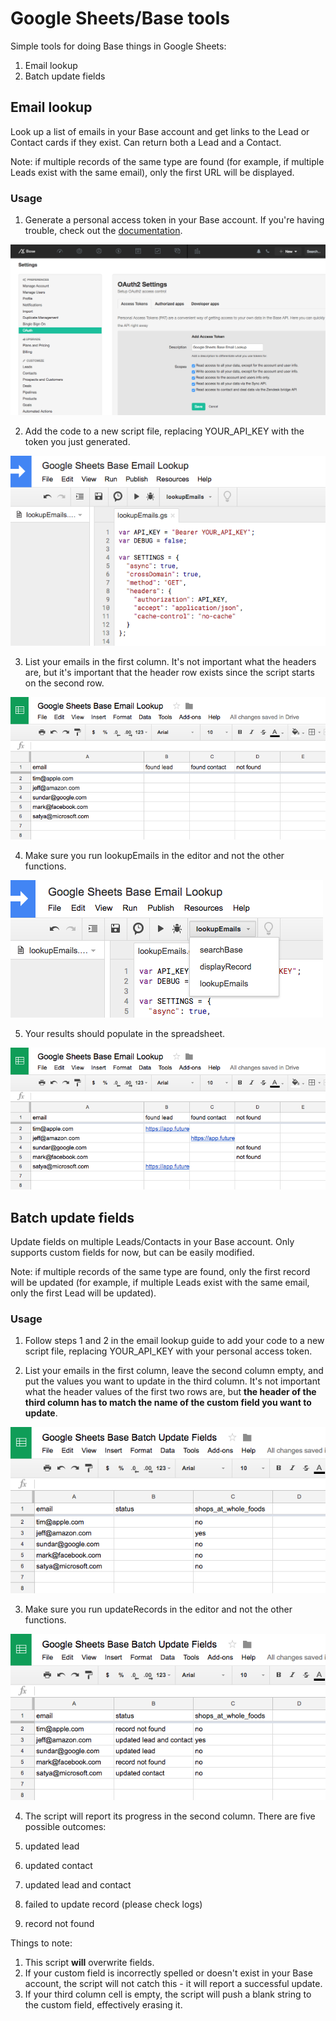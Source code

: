 # Google Sheets/Base tools

Simple tools for doing Base things in Google Sheets:

1. Email lookup
2. Batch update fields

## Email lookup
Look up a list of emails in your Base account and get links to the Lead or Contact cards if they exist. Can return both a Lead and a Contact.

Note: if multiple records of the same type are found (for example, if multiple Leads exist with the same email), only the first URL will be displayed.

### Usage

1. Generate a personal access token in your Base account. If you're having trouble, check out the [documentation](https://developers.getbase.com/docs/rest/articles/oauth2/introduction).

![Generate token](screenshots/email-lookup-1-generate-token.png)

2. Add the code to a new script file, replacing YOUR_API_KEY with the token you just generated.

![Add token](screenshots/email-lookup-2-add-token.png)

3. List your emails in the first column. It's not important what the headers are, but it's important that the header row exists since the script starts on the second row.

![Create rows](screenshots/email-lookup-3-create-rows.png)

4. Make sure you run lookupEmails in the editor and not the other functions.

![Run](screenshots/email-lookup-4-run.png)

5. Your results should populate in the spreadsheet.

![Results](screenshots/email-lookup-5-results.png)

## Batch update fields 
Update fields on multiple Leads/Contacts in your Base account. Only supports custom fields for now, but can be easily modified.

Note: if multiple records of the same type are found, only the first record will be updated (for example, if multiple Leads exist with the same email, only the first Lead will be updated).

### Usage

1. Follow steps 1 and 2 in the email lookup guide to add your code to a new script file, replacing YOUR_API_KEY with your personal access token.

2. List your emails in the first column, leave the second column empty, and put the values you want to update in the third column. It's not important what the header values of the first two rows are, but __the header of the third column has to match the name of the custom field you want to update__.

![Setup](screenshots/batch-update-fields-1-setup.png)

3. Make sure you run updateRecords in the editor and not the other functions.

![Results](screenshots/batch-update-fields-2-results.png)

4. The script will report its progress in the second column. There are five possible outcomes:

1. updated lead
2. updated contact
3. updated lead and contact
4. failed to update record (please check logs)
5. record not found

Things to note:

1. This script __will__ overwrite fields.
2. If your custom field is incorrectly spelled or doesn't exist in your Base account, the script will not catch this - it will report a successful update.
3. If your third column cell is empty, the script will push a blank string to the custom field, effectively erasing it.
